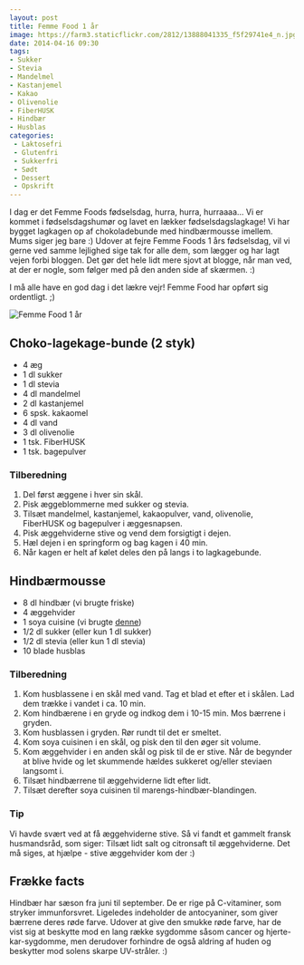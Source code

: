 ```yaml
---
layout: post
title: Femme Food 1 år
image: https://farm3.staticflickr.com/2812/13888041335_f5f29741e4_n.jpg
date: 2014-04-16 09:30
tags:
- Sukker
- Stevia
- Mandelmel
- Kastanjemel
- Kakao
- Olivenolie
- FiberHUSK
- Hindbær
- Husblas
categories:
 - Laktosefri
 - Glutenfri
 - Sukkerfri
 - Sødt
 - Dessert 
 - Opskrift
---
```


I dag er det Femme Foods fødselsdag, hurra, hurra, hurraaaa… Vi er kommet i fødselsdagshumør og lavet en lækker fødselsdagslagkage! Vi har bygget lagkagen op af chokoladebunde med hindbærmousse imellem. Mums siger jeg bare :) Udover at fejre Femme Foods 1 års fødselsdag, vil vi gerne ved samme lejlighed sige tak for alle dem, som lægger og har lagt vejen forbi bloggen. Det gør det hele lidt mere sjovt at blogge, når man ved, at der er nogle, som følger med på den anden side af skærmen. :)

I må alle have en god dag i det lækre vejr! Femme Food har opført sig ordentligt. ;)

![Femme Food 1 år](https://farm3.staticflickr.com/2812/13888041335_f5f29741e4_z.jpg)


## Choko-lagekage-bunde (2 styk)
- 4 æg
- 1 dl sukker
- 1 dl stevia
- 4 dl mandelmel
- 2 dl kastanjemel
- 6 spsk. kakaomel
- 4 dl vand
- 3 dl olivenolie
- 1 tsk. FiberHUSK
- 1 tsk. bagepulver
### Tilberedning
1. Del først æggene i hver sin skål. 
2. Pisk æggeblommerne med sukker og stevia.
3. Tilsæt mandelmel, kastanjemel, kakaopulver, vand, olivenolie, FiberHUSK og bagepulver i æggesnapsen.
4. Pisk æggehviderne stive og vend dem forsigtigt i dejen.
5. Hæl dejen i en springform og bag kagen i 40 min.
6. Når kagen er helt af kølet deles den på langs i to lagkagebunde.

## Hindbærmousse
- 8 dl hindbær (vi brugte friske)
- 4 æggehvider
- 1 soya cuisine (vi brugte [denne](http://www.naturli-foods.dk/sortiment/naturli-soya-cuisine.aspx))
- 1/2 dl sukker (eller kun 1 dl sukker)
- 1/2 dl stevia (eller kun 1 dl stevia)
- 10 blade husblas

### Tilberedning
1. Kom husblassene i en skål med vand. Tag et blad et efter et i skålen. Lad dem trække i vandet i ca. 10 min.
2. Kom hindbærene i en gryde og indkog dem i 10-15 min. Mos bærrene i gryden.
3. Kom husblassen i gryden. Rør rundt til det er smeltet.
4. Kom soya cuisinen i en skål, og pisk den til den øger sit volume.
5. Kom æggehvider i en anden skål og pisk til de er stive. Når de begynder at blive hvide og let skummende hældes sukkeret og/eller steviaen langsomt i.
6. Tilsæt hindbærrene til æggehviderne lidt efter lidt.
7. Tilsæt derefter soya cuisinen til marengs-hindbær-blandingen.

### Tip

Vi havde svært ved at få æggehviderne stive. Så vi fandt et gammelt fransk husmandsråd, som siger: Tilsæt lidt salt og citronsaft til æggehviderne. Det må siges, at hjælpe - stive æggehvider kom der :)

## Frække facts
Hindbær har sæson fra juni til september. De er rige på C-vitaminer, som stryker immunforsvret. Ligeledes indeholder de antocyaniner, som giver bærrene deres røde farve. Udover at give den smukke røde farve, har de vist sig at beskytte mod en lang række sygdomme såsom cancer og hjerte-kar-sygdomme, men derudover forhindre de også
aldring af huden og beskytter mod solens skarpe UV-stråler. :)